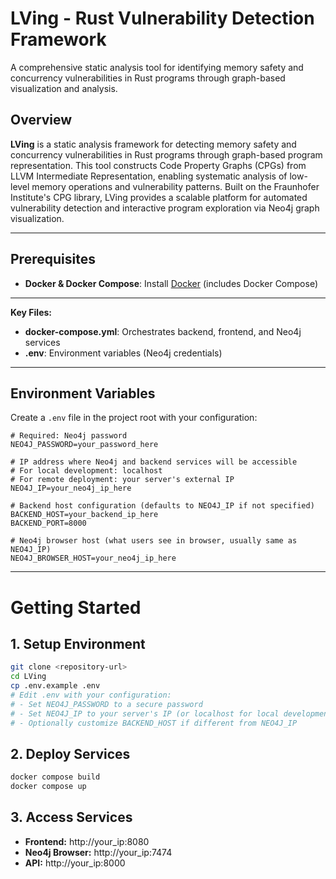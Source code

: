# LVing - Rust Vulnerability Detection Framework
A comprehensive static analysis tool for identifying memory safety and concurrency vulnerabilities in Rust programs through graph-based visualization and analysis.

## Overview
**LVing** is a static analysis framework for detecting memory safety and concurrency vulnerabilities in Rust programs through graph-based program representation. This tool constructs Code Property Graphs (CPGs) from LLVM Intermediate Representation, enabling systematic analysis of low-level memory operations and vulnerability patterns. Built on the Fraunhofer Institute's CPG library, LVing provides a scalable platform for automated vulnerability detection and interactive program exploration via Neo4j graph visualization.

---

## Prerequisites
- **Docker & Docker Compose**: Install [Docker](https://docs.docker.com/get-docker/) (includes Docker Compose)

---

**Key Files:**
- **docker-compose.yml**: Orchestrates backend, frontend, and Neo4j services
- **.env**: Environment variables (Neo4j credentials)

---

## Environment Variables

Create a `.env` file in the project root with your configuration:

```env
# Required: Neo4j password
NEO4J_PASSWORD=your_password_here

# IP address where Neo4j and backend services will be accessible
# For local development: localhost
# For remote deployment: your server's external IP
NEO4J_IP=your_neo4j_ip_here

# Backend host configuration (defaults to NEO4J_IP if not specified)
BACKEND_HOST=your_backend_ip_here
BACKEND_PORT=8000

# Neo4j browser host (what users see in browser, usually same as NEO4J_IP)
NEO4J_BROWSER_HOST=your_neo4j_ip_here
```
---

# Getting Started

## 1. Setup Environment
```bash
git clone <repository-url>
cd LVing
cp .env.example .env
# Edit .env with your configuration:
# - Set NEO4J_PASSWORD to a secure password
# - Set NEO4J_IP to your server's IP (or localhost for local development)
# - Optionally customize BACKEND_HOST if different from NEO4J_IP
```
## 2. Deploy Services
```bash
docker compose build
docker compose up
```
## 3. Access Services
- **Frontend:** http://your_ip:8080
- **Neo4j Browser:** http://your_ip:7474
- **API:** http://your_ip:8000

